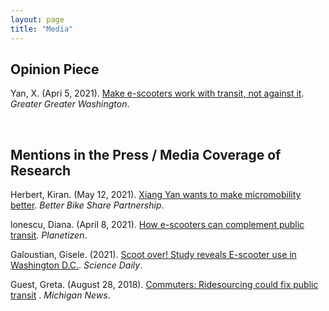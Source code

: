 ```yaml
---
layout: page
title: "Media"
---
```


## Opinion Piece

Yan, X. (Apri 5, 2021). [Make e-scooters work with transit, not against it](https://ggwash.org/view/80884/make-e-scooters-work-with-transit-not-against-it). *Greater Greater Washington*. 

&nbsp;
&nbsp;

## Mentions in the Press / Media Coverage of Research

Herbert, Kiran. (May 12, 2021). [Xiang Yan wants to make micromobility better](https://betterbikeshare.org/2021/05/12/xiang-yan-wants-to-make-micromobility-better/). *Better Bike Share Partnership*. 

lonescu, Diana. (April 8, 2021). [How e-scooters can complement public transit](https://betterbikeshare.org/2021/05/12/xiang-yan-wants-to-make-micromobility-better/). *Planetizen*. 

Galoustian, Gisele. (2021). [Scoot over! Study reveals E-scooter use in Washington D.C.](https://nyc.streetsblog.org/2021/03/04/e-scooters-are-best-for-short-trips-to-transit-shops-study/). *Science Daily*.

Guest, Greta. (August 28, 2018). [Commuters: Ridesourcing could fix public transit](https://news.umich.edu/commuters-ridesourcing-could-fix-public-transit/)
. *Michigan News*. 
